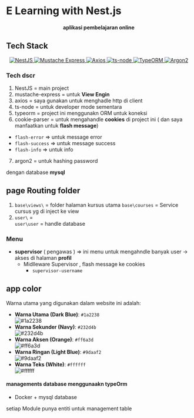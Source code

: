 # E Learning with Nest.js

<h4 align="center"> 
  aplikasi pembelajaran online 
</h4>

##  Tech Stack  
<p align="center">
  <!-- NestJS -->
  <a href="https://nestjs.com/" target="_blank">
    <img src="https://img.shields.io/badge/NestJS-E0234E?style=for-the-badge&logo=nestjs&logoColor=white" alt="NestJS"/>
  </a>
  <!-- Mustache -->
  <a href="https://mustache.github.io/" target="_blank">
    <img src="https://img.shields.io/badge/Mustache_Express-000000?style=for-the-badge&logo=handlebarsdotjs&logoColor=yellow" alt="Mustache Express"/>
  </a>
  <!-- Axios -->
  <a href="https://axios-http.com/" target="_blank">
    <img src="https://img.shields.io/badge/Axios-671ddf?style=for-the-badge&logo=axios&logoColor=white" alt="Axios"/>
  </a>
  <!-- ts-node -->
  <a href="https://typestrong.org/ts-node/" target="_blank">
    <img src="https://img.shields.io/badge/ts--node-3178C6?style=for-the-badge&logo=ts-node&logoColor=white" alt="ts-node"/>
  </a>
  <!-- TypeORM -->
  <a href="https://typeorm.io/" target="_blank">
    <img src="https://img.shields.io/badge/TypeORM-262627?style=for-the-badge&logo=databricks&logoColor=orange" alt="TypeORM"/>
  </a>
  <!-- Argon2 -->
  <a href="https://github.com/ranisalt/node-argon2" target="_blank">
    <img src="https://img.shields.io/badge/argon2-35495E?style=for-the-badge&logo=key&logoColor=white" alt="Argon2"/>
  </a>
</p>

### Tech dscr 
1. NestJS            = main project 
2. mustache-express  = untuk __View Engin__
3. axios             = saya gunakan untuk menghadle http di client
4. ts-node           = untuk developer mode sementara
5. typeorm           = project ini menggunakn ORM untuk koneksi 
6. cookie-parser     =  untuk mengahandle __cookies__ di project ini ( dan saya manfaatkan untuk __flash message__)
  - `flash-error` => untuk message error
  - `flash-success` => untuk message success
  - `flash-info` => untuk info
7. argon2            = untuk hashing password 

dengan database  __mysql__
## page Routing **folder**

1. `base\views\` = folder halaman kursus utama
   `base\courses` = Service cursus yg di inject ke view
2. `user\` =  
   `user\user` = handle database


### Menu
- **supervisor** ( pengawas ) => ini menu untuk mengahndle banyak user 
  -> akses di halaman __profil__ 
  - Midlleware Supervisor  , flash message ke cookies
      - `supervisor-username`


## app color 
Warna utama yang digunakan dalam website ini adalah:
- **Warna Utama (Dark Blue)**: `#1a2238`  
  ![#1a2238](https://via.placeholder.com/50x50/1a2238/000000?text=+)
- **Warna Sekunder (Navy)**: `#232d4b`  
  ![#232d4b](https://via.placeholder.com/50x50/232d4b/000000?text=+)
- **Warna Aksen (Orange)**: `#ff6a3d`  
  ![#ff6a3d](https://via.placeholder.com/50x50/ff6a3d/000000?text=+)
- **Warna Ringan (Light Blue)**: `#9daaf2`  
  ![#9daaf2](https://via.placeholder.com/50x50/9daaf2/000000?text=+)
- **Warna Teks (White)**: `#ffffff`  
  ![#ffffff](https://via.placeholder.com/50x50/ffffff/000000?text=+)

#### managements database menggunaakn typeOrm

- Docker + mysql database

setiap Module punya entiti untuk management table
